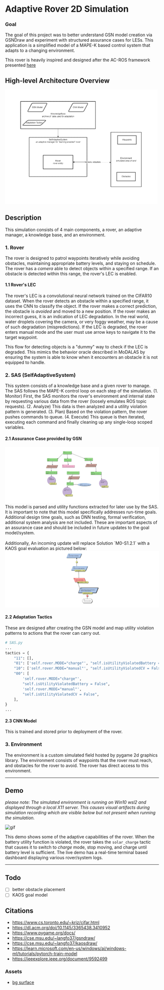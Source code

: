 # Adaptive Rover 2D Simulation

### Goal
The goal of this project was to better understand GSN model creation via GSNDraw and experiment with structured assurance cases for LESs. This application is a simplified model of a MAPE-K based control system that adapts to a changing environment.

This rover is heavily inspired and designed after the AC-ROS framework presented [here](https://dl.acm.org/doi/10.1145/3365438.3410952)

## High-level Architecture Overview
<img src="assets/archio.png" width="500px"/>

## Description
This simulation consists of 4 main components, a rover, an adaptive manager, a knowledge base, and an environment. 

### 1. Rover
The rover is designed to patrol waypoints iteratively while avoiding obstacles, maintaining appropriate battery levels, and staying on schedule. The rover has a *camera* able to detect objects within a specified range. If an obstacle is detected within this range, the rover's LEC is enabled. 

#### 1.1 Rover's LEC
The rover's LEC is a convolutional neural network trained on the CIFAR10 dataset. When the rover detects an obstacle within a specified range, it uses the CNN to classify the object. If the rover makes a correct prediction, the obstacle is *avoided* and moved to a new position. If the rover makes an incorrect guess, it is an indication of LEC degradation. In the real world, water droplets covering the camera, or very foggy weather, may be a cause of such degradation (mispredictions). If the LEC is degraded, the rover enters manual mode and the user must use arrow keys to navigate it to the target waypoint. 

This flow for detecting objects is a "dummy" way to check if the LEC is degraded. This mimics the behavior oracle described in MoDALAS by ensuring the system is able to know when it encounters an obstacle it is not equipped to handle. 

### 2. SAS (SelfAdaptiveSystem)
This system consists of a knowledge base and a given rover to manage. The SAS follows the MAPE-K control loop on each step of the simulation. (1. Monitor) First, the SAS monitors the rover's environment and internal state by requesting various data from the rover (loosely emulates ROS topic requests). (2. Analyze) This data is then analyzed and a utility violation pattern is generated. (3. Plan) Based on the violation pattern, the rover pushes commands to queue. (4. Execute) This queue is then iterated, executing each command and finally cleaning up any single-loop scoped variables.  

#### 2.1 Assurance Case provided by GSN
<img src="./gsn/gsn_img.jpg"/>
This model is parsed and utility functions extracted for later use by the SAS. It is important to note that this model specifically addresses run-time goals. Additional design time goals, such as DNN testing, formal verification, additional system analysis are not included. These are important aspects of an assurance case and should be included in future updates to the goal model/system. <br/>
<br/>
Additionally, An incoming update will replace Solution `M0-S1.2.1` with a KAOS goal evaluation as pictured below:
<img src="./gsn/kaos.jpg"/>

#### 2.2 Adaptation Tactics
These are designed after creating the GSN model and map utility violation patterns to actions that the rover can carry out.
```python
# SAS.py
...
tactics = {
    "11": [],
    "01": ['self.rover.MODE="charge"', "self.isUtilityViolatedBattery = False"],
    "10": ['self.rover.MODE="manual"', "self.isUtilityViolatedCV = False"],
    "00": [
        'self.rover.MODE="charge"',
        "self.isUtilityViolatedBattery = False",
        'self.rover.MODE="manual"',
        "self.isUtilityViolatedCV = False",
    ],
}
...
```
#### 2.3 CNN Model
This is trained and stored prior to deployment of the rover.

### 3. Environment
The environment is a custom simulated field hosted by pygame 2d graphics library. The environment consists of waypoints that the rover must reach, and obstacles for the rover to avoid. The rover has direct access to this environment. 
___
## Demo
*please note: The simulated environment is running on Win10 wsl2 and displayed through a local X11 server. This causes visual artifacts during simulation recording which are visible below but not present when running the simulation.*

![gif](https://user-images.githubusercontent.com/45021394/192883421-a2823bac-e09a-433f-9a7c-d807eafd1776.gif)

This demo shows some of the adaptive capabilities of the rover. When the battery utility function is violated, the rover takes the `solar_charge` tactic that causes it to switch to *charge* mode, stop moving, and charge until battery level is sufficient. The live demo has a real-time terminal based dashboard displaying various rover/system logs. 

___
## Todo
- [ ] better obstacle placement
- [ ] KAOS goal model

## Citations
- https://www.cs.toronto.edu/~kriz/cifar.html
- https://dl.acm.org/doi/10.1145/3365438.3410952
- https://www.pygame.org/docs/
- https://cse.msu.edu/~langfo37/gsndraw/
- https://cse.msu.edu/~langfo37/kaosdraw/
- https://learn.microsoft.com/en-us/windows/ai/windows-ml/tutorials/pytorch-train-model
- https://ieeexplore.ieee.org/document/9592499 

### Assets
- [bg surface](https://www.google.com/https%3A%2F%2Fforum.flightgear.org%2Fviewtopic.php%3Ff%3D5%26t%3D37950)
